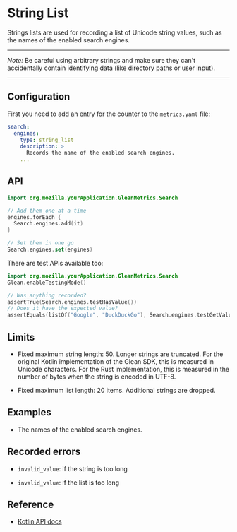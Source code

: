 # String List

Strings lists are used for recording a list of Unicode string values, such as the names of the enabled search engines.

---

_Note:_ Be careful using arbitrary strings and make sure they can't accidentally contain identifying data (like directory paths or user input).

---

## Configuration

First you need to add an entry for the counter to the `metrics.yaml` file:

```YAML
search:
  engines:
    type: string_list
    description: >
      Records the name of the enabled search engines.
    ...
```

## API

```Kotlin
import org.mozilla.yourApplication.GleanMetrics.Search

// Add them one at a time
engines.forEach {
  Search.engines.add(it)
}

// Set them in one go
Search.engines.set(engines)
```

There are test APIs available too:

```Kotlin
import org.mozilla.yourApplication.GleanMetrics.Search
Glean.enableTestingMode()

// Was anything recorded?
assertTrue(Search.engines.testHasValue())
// Does it have the expected value?
assertEquals(listOf("Google", "DuckDuckGo"), Search.engines.testGetValue())
```

## Limits

* Fixed maximum string length: 50. Longer strings are truncated. For the original Kotlin implementation of the Glean SDK, this is measured in Unicode characters. For the Rust implementation, this is measured in the number of bytes when the string is encoded in UTF-8.

* Fixed maximum list length: 20 items. Additional strings are dropped.

## Examples

* The names of the enabled search engines.

## Recorded errors

* `invalid_value`: if the string is too long

* `invalid_value`: if the list is too long

## Reference

* [Kotlin API docs](../../../javadoc/glean/mozilla.telemetry.glean.private/-string-list-metric-type/index.html)

